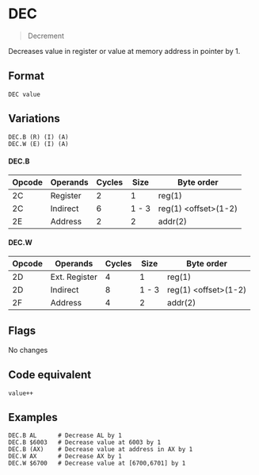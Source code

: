 # DEC

> Decrement

Decreases value in register or value at memory address in pointer by 1.

## Format 

`DEC value`

## Variations

```
DEC.B (R) (I) (A)
DEC.W (E) (I) (A)
```

#### DEC.B

| Opcode | Operands | Cycles | Size  | Byte order            |
|--------|----------|--------|-------|-----------------------|
| 2C     | Register | 2      | 1     | reg(1)                |
| 2C     | Indirect | 6      | 1 - 3 | reg(1) \<offset>(1-2) |
| 2E     | Address  | 2      | 2     | addr(2)               |

#### DEC.W

| Opcode | Operands      | Cycles | Size  | Byte order            |
|--------|---------------|--------|-------|-----------------------|
| 2D     | Ext. Register | 4      | 1     | reg(1)                |
| 2D     | Indirect      | 8      | 1 - 3 | reg(1) \<offset>(1-2) |
| 2F     | Address       | 4      | 2     | addr(2)               |

## Flags

No changes

## Code equivalent

```
value++
```

## Examples

```
DEC.B AL      # Decrease AL by 1
DEC.B $6003   # Decrease value at 6003 by 1
DEC.B (AX)    # Decrease value at address in AX by 1
DEC.W AX      # Decrease AX by 1
DEC.W $6700   # Decrease value at [6700,6701] by 1
```